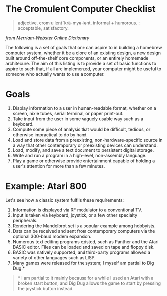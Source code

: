 # The Cromulent Computer Checklist

> adjective. crom·​u·​lent ˈkrä-myə-lənt. informal + humorous. : acceptable, satisfactory.

*from Merriam-Webster Online Dictionary*

The following is a set of goals that one can aspire to in building a homebrew
computer system, whether it be a clone of an existing design, a new design built
around off-the-shelf core components, or an entirely homemade architecure. The
aim of this listing is to provide a set of basic functions to aspire to such
that, if all are implemented, your computer might be useful to someone who
actually wants to use a computer.

# Goals

1. Display information to a user in human-readable format, whether on a screen,
  nixie tubes, serial terminal, or paper print-out.
2. Take input from the user in some vaguely usable way such as a keyboard.
3. Compute some piece of analysis that would be difficult, tedious, or
  otherwise impractical to do by hand.
4. Load and store data from a preexisting, non-hardware-specific source in a way
  that other contemporary or preexisting devices can understand.
5. Load, modify, and save a text document to persistent digital storage.
6. Write and run a program in a high-level, non-assembly language.
7. Play a game or otherwise provide entertainment capable of holding a user's
  attention for more than a few minutes.

# Example: Atari 800

Let's see how a classic system fulfils these requirements:

1. Information is displayed via RF modulator to a conventional TV.
2. Input is taken via keyboard, joystick, or a few other specialty peripherals.
3. Rendering the Mandelbrot set is a popular example among hobbyists.
4. Data can be received and sent from contemporary computers via the optional
   300-baud modem expansion.
5. Numerous text editing programs existed, such as Panther and the Atari BASIC
   editor. Files can be loaded and saved on tape and floppy disk.
6. BASIC was natively supported, and third-party programs allowed a variety of
   other languages such as LISP.
7. Many games were released for the system; I myself am partial to Dig Dug.*

> \* I am partial to it mainly because for a while I used an Atari with a broken
     start button, and Dig Dug allows the game to start by pressing the joystick
     button instead.